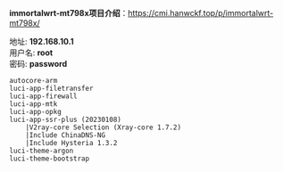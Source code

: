 **immortalwrt-mt798x项目介绍**：https://cmi.hanwckf.top/p/immortalwrt-mt798x/

地址: **192.168.10.1**<br>
用户名: **root**<br>
密码: **password**

```
autocore-arm
luci-app-filetransfer
luci-app-firewall
luci-app-mtk
luci-app-opkg
luci-app-ssr-plus (20230108)
    |V2ray-core Selection (Xray-core 1.7.2)
    |Include ChinaDNS-NG
    |Include Hysteria 1.3.2
luci-theme-argon
luci-theme-bootstrap
```
